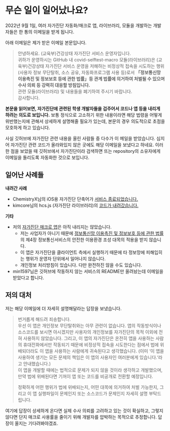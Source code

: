 # 무슨 일이 일어났나요?

2022년 9월 1일, 여러 자가진단 자동화/매크로 앱, 라이브러리, 모듈을 개발하는 개발자들은 한 통의
이메일을 받게 됩니다.

아래 이메일은 제가 받은 이메일 본문입니다.

> 안녕하세요. (교육부)건강상태 자가진단 서비스 운영자입니다.  
> 귀하가 운영하시는 GitHub 내 covid-selftest-macro 모듈(라이브러리)은
> (교육부)건강상태 자가진단 서비스 운영을 저해하는 비정상적 접속을 시도하는 행위(사용자 정보 무단탈취, 소스 공유, 자동화프로그램 사용 등)로서
> **「정보통신망 이용촉진 및 정보보호 등에 관한 법률」등 관계 법률에 의거하여 처벌될 수 있으며 
수사 의뢰 등 강력히 대응할 방침입니다.**  
> 관련 모듈(라이브러리) 및 내용들을 폐기하여 주시기 바랍니다.  
> 감사합니다.

**본문을 읽어보면, 자가진단에 관련된 학생 개발자들을 겁주어서 코드나 앱 등을
내리게 하려는 의도로 보입니다.** 보통 정식으로 고소하기 위한 내용이라면 해당 법령을
어떻게 위반했는지에 관해서 상세하게 설명해줄 필요가 있는데, 본문의 경우 의도적으로
초점을 모호하게 하고 있습니다.

사실 깃허브에 자가진단 관련 내용을 올린 사람들 중 다수가 이 메일을 받았습니다. 심지어
자가진단 관련 코드가 올라와있지 않은 곳에도 해당 이메일을 보냈다고 하네요.
이러한 점을 보았을 때 깃허브에서 자가진단이라 검색하면 뜨는 repository의 소유자에게
이메일을 돌리도록 자동화한 것으로 보입니다.


## 일어난 사례들

**내려간 사례**

- ChemistryX님의 iOS용 자가진단 단축어가 [서비스 종료되었습니다.](https://github.com/ChemistryX/self-diagnosis-ios-shortcuts/discussions/111)
- kimcore님의 hcs.js (자가진단 라이브러리)의 [코드가 내려갔습니다.](https://github.com/kimcore/hcs.js/blob/5103540edfc85b2f139de7ca38dba4b7c246740e/README.md)

**기타**

- 저의 [자가진단 매크로 앱](https://github.com/lhwdev/covid-selftest-macro)은 아직 내리지는 않았습니다.  
  * 저는 사업자가 아니기 때문에 [정보통신망 이용촉진 및 정보보호 등에 관한 법률](https://www.law.go.kr/%EB%B2%95%EB%A0%B9/%EC%A0%95%EB%B3%B4%ED%86%B5%EC%8B%A0%EB%A7%9D%EC%9D%B4%EC%9A%A9%EC%B4%89%EC%A7%84%EB%B0%8F%EC%A0%95%EB%B3%B4%EB%B3%B4%ED%98%B8%EB%93%B1%EC%97%90%EA%B4%80%ED%95%9C%EB%B2%95%EB%A5%A0)의 제4장 정보통신서비스의 안전한 이용환경 조성 대목의 적용을 받지 않습니다.
  * 이 앱은 자가진단을 클라이언트 측에서 실행하기 때문에 타 정보망에 피해입히는 행위가
  운영자 단위에서 일어나지 않습니다.
  * 개인정보 처리방침이 있습니다. 다만 완전하진 않을 수도 있습니다.
- min1597님은 깃허브에 작동하지 않는 서비스의 README만 올려놨는데 이메일을 받았다고 합니다.

## 저의 대처

저는 해당 이메일에 더 자세히 설명해달라는 답장을 보냈습니다.

> 번거롭게 해드려 죄송합니다.  
> 우선 이 앱은 개인정보 무단탈취와는 아무 관련이 없습니다. 앱의 작동방식이나 소스코드를 보시면 아시겠지만 사용자의 개인정보를 자가진단의 목적 이외에 전혀 사용하지 않았습니다.
그리고, 이 앱의 자가진단은 온전히 앱을 사용하는 사람의 휴대전화에서만 작동되기 때문에 비정상적 접속을 시도한다는 점에서 법에 위배되더라도 이 앱을 사용하는 사람에게 귀속된다고 생각했습니다. (이미 ‘이 앱을 사용하여 생기는 모든 문제의 책임은 이 앱의 사용자인 여러분에게 있습니다.‘라고 안내했습니다.)  
> 이 앱을 개발할 때에는 법적으로 문제가 되지 않을 것이라 생각하고 개발했으며, 만약 법에 위배된다면 기꺼이 앱 또는 코드를 비공개로 전환할 예정입니다.
> 
> 정확하게 어떤 행위가 법에 위배되는지, 어떤 대목에 의거하여 처벌 가능한지, 그리고 이 앱 실행파일이 문제인지 또는 소스코드가 문제인지 자세히 설명 부탁드립니다.

여기에 답장이 상세하게 온다면 실제 수사 의뢰를 고려하고 있는 것이 확실하고, 그렇지
않다면 단지 매크로 사용률을 줄이기 위해 개발자를 압박하는 목적으로 추정합니다.
답장이 올지는 기다려봐야겠죠.
